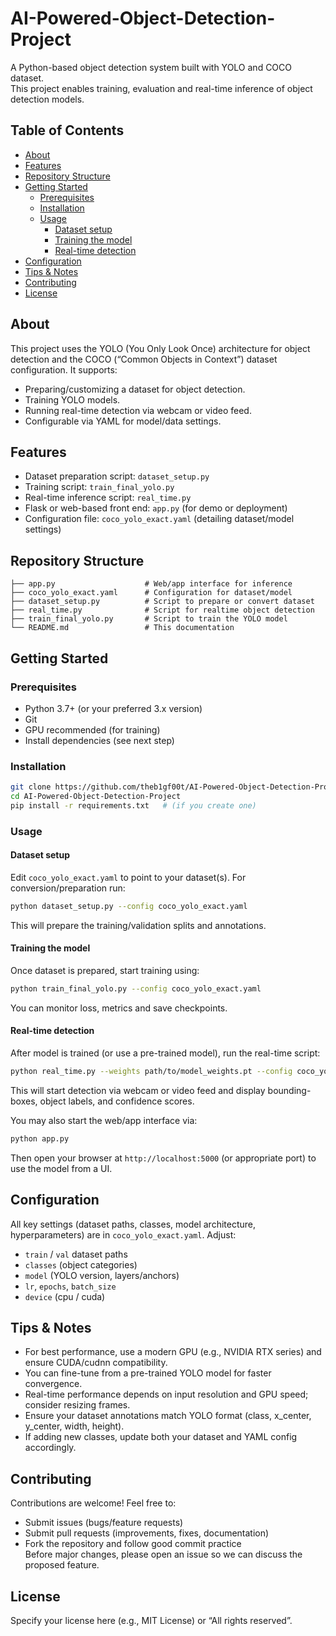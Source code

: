 # AI-Powered-Object-Detection-Project

A Python-based object detection system built with YOLO and COCO dataset.  
This project enables training, evaluation and real-time inference of object detection models.

## Table of Contents
- [About](#about)  
- [Features](#features)  
- [Repository Structure](#repository-structure)  
- [Getting Started](#getting-started)  
  - [Prerequisites](#prerequisites)  
  - [Installation](#installation)  
  - [Usage](#usage)  
    - [Dataset setup](#dataset-setup)  
    - [Training the model](#training-the-model)  
    - [Real-time detection](#real-time-detection)  
- [Configuration](#configuration)  
- [Tips & Notes](#tips-and-notes)  
- [Contributing](#contributing)  
- [License](#license)  

## About  
This project uses the YOLO (You Only Look Once) architecture for object detection and the COCO (“Common Objects in Context”) dataset configuration. It supports:  
- Preparing/customizing a dataset for object detection.  
- Training YOLO models.  
- Running real-time detection via webcam or video feed.  
- Configurable via YAML for model/data settings.

## Features  
- Dataset preparation script: `dataset_setup.py`  
- Training script: `train_final_yolo.py`  
- Real-time inference script: `real_time.py`  
- Flask or web-based front end: `app.py` (for demo or deployment)  
- Configuration file: `coco_yolo_exact.yaml` (detailing dataset/model settings)  

## Repository Structure  
```
├── app.py                    # Web/app interface for inference  
├── coco_yolo_exact.yaml      # Configuration for dataset/model  
├── dataset_setup.py          # Script to prepare or convert dataset  
├── real_time.py              # Script for realtime object detection  
├── train_final_yolo.py       # Script to train the YOLO model  
└── README.md                 # This documentation  
```

## Getting Started  

### Prerequisites  
- Python 3.7+ (or your preferred 3.x version)  
- Git  
- GPU recommended (for training)  
- Install dependencies (see next step)  

### Installation  
```bash
git clone https://github.com/theb1gf00t/AI-Powered-Object-Detection-Project.git  
cd AI-Powered-Object-Detection-Project  
pip install -r requirements.txt   # (if you create one)  
```

### Usage  

#### Dataset setup  
Edit `coco_yolo_exact.yaml` to point to your dataset(s). For conversion/preparation run:  
```bash
python dataset_setup.py --config coco_yolo_exact.yaml  
```
This will prepare the training/validation splits and annotations.

#### Training the model  
Once dataset is prepared, start training using:  
```bash
python train_final_yolo.py --config coco_yolo_exact.yaml  
```
You can monitor loss, metrics and save checkpoints.

#### Real-time detection  
After model is trained (or use a pre-trained model), run the real-time script:  
```bash
python real_time.py --weights path/to/model_weights.pt --config coco_yolo_exact.yaml  
```
This will start detection via webcam or video feed and display bounding-boxes, object labels, and confidence scores.

You may also start the web/app interface via:  
```bash
python app.py  
```
Then open your browser at `http://localhost:5000` (or appropriate port) to use the model from a UI.

## Configuration  
All key settings (dataset paths, classes, model architecture, hyperparameters) are in `coco_yolo_exact.yaml`. Adjust:  
- `train` / `val` dataset paths  
- `classes` (object categories)  
- `model` (YOLO version, layers/anchors)  
- `lr`, `epochs`, `batch_size`  
- `device` (cpu / cuda)  

## Tips & Notes  
- For best performance, use a modern GPU (e.g., NVIDIA RTX series) and ensure CUDA/cudnn compatibility.  
- You can fine-tune from a pre-trained YOLO model for faster convergence.  
- Real-time performance depends on input resolution and GPU speed; consider resizing frames.  
- Ensure your dataset annotations match YOLO format (class, x_center, y_center, width, height).  
- If adding new classes, update both your dataset and YAML config accordingly.

## Contributing  
Contributions are welcome! Feel free to:  
- Submit issues (bugs/feature requests)  
- Submit pull requests (improvements, fixes, documentation)  
- Fork the repository and follow good commit practice  
Before major changes, please open an issue so we can discuss the proposed feature.

## License  
Specify your license here (e.g., MIT License) or “All rights reserved”.
